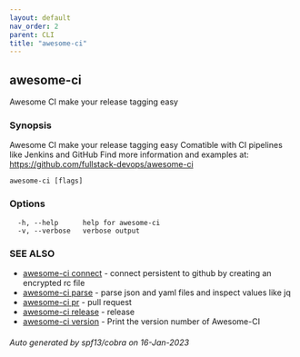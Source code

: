 ```yaml
---
layout: default
nav_order: 2
parent: CLI
title: "awesome-ci"
---
```

## awesome-ci

Awesome CI make your release tagging easy

### Synopsis

Awesome CI make your release tagging easy
      Comatible with CI pipelines like Jenkins and GitHub
      Find more information and examples at: https://github.com/fullstack-devops/awesome-ci

```
awesome-ci [flags]
```

### Options

```
  -h, --help      help for awesome-ci
  -v, --verbose   verbose output
```

### SEE ALSO

* [awesome-ci connect](/commands/awesome-ci_connect/)	 - connect persistent to github by creating an encrypted rc file
* [awesome-ci parse](/commands/awesome-ci_parse/)	 - parse json and yaml files and inspect values like jq
* [awesome-ci pr](/commands/awesome-ci_pr/)	 - pull request
* [awesome-ci release](/commands/awesome-ci_release/)	 - release
* [awesome-ci version](/commands/awesome-ci_version/)	 - Print the version number of Awesome-CI

###### Auto generated by spf13/cobra on 16-Jan-2023
